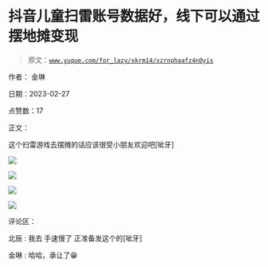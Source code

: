 # 抖音儿童扫雷账号数据好，线下可以通过摆地摊变现

> 原文：[`www.yuque.com/for_lazy/xkrm14/xzrnphaafz4n0yis`](https://www.yuque.com/for_lazy/xkrm14/xzrnphaafz4n0yis)

作者： 金琳 

日期：2023-02-27 

点赞数：17 

正文： 

这个扫雷游戏去摆摊的话应该很受小朋友欢迎吧[呲牙] 

![](img/e7d862284d48321e1c813aaec53f96cf.png)  

![](img/d06969cf362e7e18b94f4d8cb68963fc.png)  

![](img/ab22e4250deb3fcee405454f90896323.png)  

![](img/dfc83822cc435d95e411850cab808a08.png)  

评论区： 

北辰 : 我去 手速慢了 正准备发这个的[呲牙] 

金琳 : 哈哈，承让了😁 

